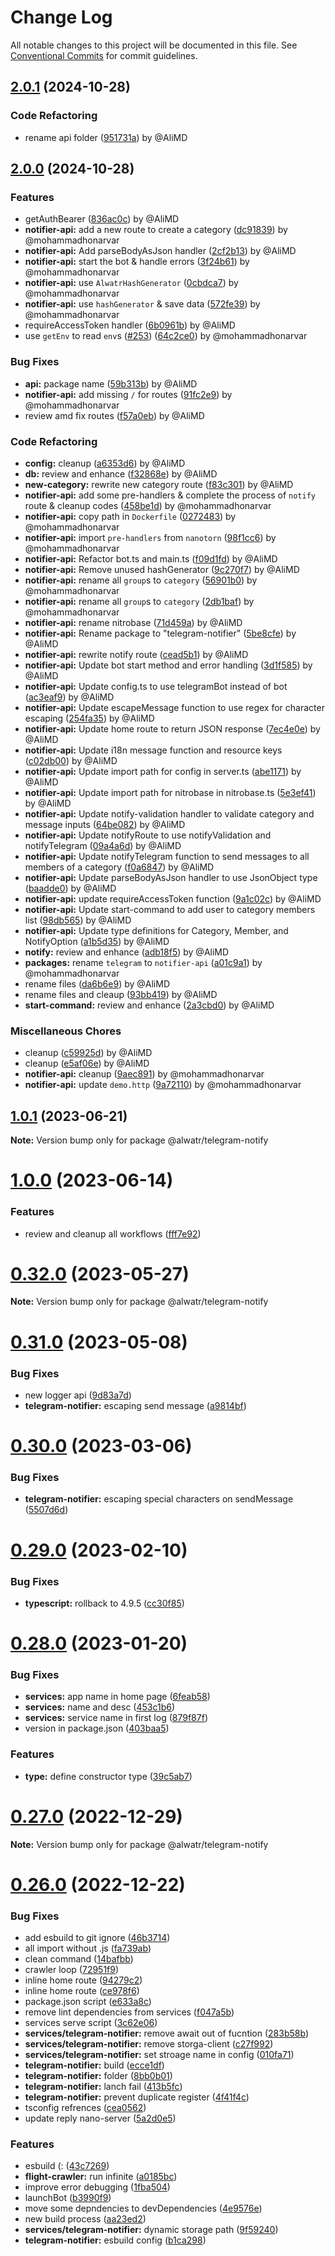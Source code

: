 # Change Log

All notable changes to this project will be documented in this file.
See [Conventional Commits](https://conventionalcommits.org) for commit guidelines.

## [2.0.1](https://github.com/Alwatr/notifier/compare/v2.0.0...v2.0.1) (2024-10-28)

### Code Refactoring

* rename api folder ([951731a](https://github.com/Alwatr/notifier/commit/951731a6dc61a7fbf2ef55f8ad71ef042c7f54e4)) by @AliMD

## [2.0.0](https://github.com/Alwatr/notifier/compare/v1.0.0...v2.0.0) (2024-10-28)

### Features

* getAuthBearer ([836ac0c](https://github.com/Alwatr/notifier/commit/836ac0cded9995689e7703927eb230faeb6c4830)) by @AliMD
* **notifier-api:** add a new route to create a category ([dc91839](https://github.com/Alwatr/notifier/commit/dc91839abf735c87f0cc07b891df6261669fd0d2)) by @mohammadhonarvar
* **notifier-api:** Add parseBodyAsJson handler ([2cf2b13](https://github.com/Alwatr/notifier/commit/2cf2b13a6570879b50ad1007a87c14f0c8357edb)) by @AliMD
* **notifier-api:** start the bot & handle errors ([3f24b61](https://github.com/Alwatr/notifier/commit/3f24b61a079dd3dbfce79186f33987c6a4e4229e)) by @mohammadhonarvar
* **notifier-api:** use `AlwatrHashGenerator` ([0cbdca7](https://github.com/Alwatr/notifier/commit/0cbdca76cd7e3eaa1d1b5e38dcfd4c7c31babd16)) by @mohammadhonarvar
* **notifier-api:** use `hashGenerator` & save data ([572fe39](https://github.com/Alwatr/notifier/commit/572fe39d33a9c7ec0a47d00618fb2a6f6c9a9b43)) by @mohammadhonarvar
* requireAccessToken handler ([6b0961b](https://github.com/Alwatr/notifier/commit/6b0961b91e0a2f0238b3c1346e9406af93abef34)) by @AliMD
* use `getEnv` to read `env`s ([#253](https://github.com/Alwatr/notifier/issues/253)) ([64c2ce0](https://github.com/Alwatr/notifier/commit/64c2ce0e933bd6dff9fd96367073a639262c4795)) by @mohammadhonarvar

### Bug Fixes

* **api:** package name ([59b313b](https://github.com/Alwatr/notifier/commit/59b313bcec46dfaa2385fbe7265c54f41aa3a111)) by @AliMD
* **notifier-api:** add missing `/` for routes ([91fc2e9](https://github.com/Alwatr/notifier/commit/91fc2e95d354b664d096ea06d113b4b0ae0c9edf)) by @mohammadhonarvar
* review amd fix routes ([f57a0eb](https://github.com/Alwatr/notifier/commit/f57a0eb622308e62329612793ced3f55901b5700)) by @AliMD

### Code Refactoring

* **config:** cleanup ([a6353d6](https://github.com/Alwatr/notifier/commit/a6353d6ef645f020cbc3e11f64b2ed85e8c19f4a)) by @AliMD
* **db:** review and enhance ([f32868e](https://github.com/Alwatr/notifier/commit/f32868eb5465e7fc651a633be36f9bcd1916b978)) by @AliMD
* **new-category:** rewrite new category route ([f83c301](https://github.com/Alwatr/notifier/commit/f83c301211c97cf8fd3ed0594a84d641798cfcb2)) by @AliMD
* **notifier-api:** add some pre-handlers & complete the process of `notify` route & cleanup codes ([458be1d](https://github.com/Alwatr/notifier/commit/458be1db74c3ae612833e520204feac92482c222)) by @mohammadhonarvar
* **notifier-api:** copy path in `Dockerfile` ([0272483](https://github.com/Alwatr/notifier/commit/0272483af9e5adc165f4a7c95639c8adedcbc468)) by @mohammadhonarvar
* **notifier-api:** import `pre-handlers` from `nanotorn` ([98f1cc6](https://github.com/Alwatr/notifier/commit/98f1cc6471791f96fe6b40d94f9c97a80c3a0990)) by @mohammadhonarvar
* **notifier-api:** Refactor bot.ts and main.ts ([f09d1fd](https://github.com/Alwatr/notifier/commit/f09d1fd78dfb9d38f55beef297ca48e521a78ae4)) by @AliMD
* **notifier-api:** Remove unused hashGenerator ([9c270f7](https://github.com/Alwatr/notifier/commit/9c270f7e7f8fd6629a52203c830d5c13154c6f7b)) by @AliMD
* **notifier-api:** rename all `group`s to `category` ([56901b0](https://github.com/Alwatr/notifier/commit/56901b0e79f7e1ec0cb937e7c3f53e7c6376553f)) by @mohammadhonarvar
* **notifier-api:** rename all `group`s to `category` ([2db1baf](https://github.com/Alwatr/notifier/commit/2db1baf888b390496c29049e6c5c137d3042302f)) by @mohammadhonarvar
* **notifier-api:** rename nitrobase ([71d459a](https://github.com/Alwatr/notifier/commit/71d459a6b8b2a08ff26936b7bed177e64314b115)) by @AliMD
* **notifier-api:** Rename package to "telegram-notifier" ([5be8cfe](https://github.com/Alwatr/notifier/commit/5be8cfe61ea9d50664db6483c6d292a3af54dec6)) by @AliMD
* **notifier-api:** rewrite notify route ([cead5b1](https://github.com/Alwatr/notifier/commit/cead5b121c7715bca14075407651c460ace0e46a)) by @AliMD
* **notifier-api:** Update bot start method and error handling ([3d1f585](https://github.com/Alwatr/notifier/commit/3d1f585322fa834d8aea7c20132aa8c2a636f46c)) by @AliMD
* **notifier-api:** Update config.ts to use telegramBot instead of bot ([ac3eaf9](https://github.com/Alwatr/notifier/commit/ac3eaf9e2243e3cdc1515e6fda1eb22647ce8f3b)) by @AliMD
* **notifier-api:** Update escapeMessage function to use regex for character escaping ([254fa35](https://github.com/Alwatr/notifier/commit/254fa3599a50a2b8df015d217600d5a353da2035)) by @AliMD
* **notifier-api:** Update home route to return JSON response ([7ec4e0e](https://github.com/Alwatr/notifier/commit/7ec4e0e274fd45741793181d939b9817354b17f2)) by @AliMD
* **notifier-api:** Update i18n message function and resource keys ([c02db00](https://github.com/Alwatr/notifier/commit/c02db00df9f472b7a4a0c03be49b2b1115f48f78)) by @AliMD
* **notifier-api:** Update import path for config in server.ts ([abe1171](https://github.com/Alwatr/notifier/commit/abe117126574ae6e33f40c1fc0aa77ea7537f4a7)) by @AliMD
* **notifier-api:** Update import path for nitrobase in nitrobase.ts ([5e3ef41](https://github.com/Alwatr/notifier/commit/5e3ef410a4300c778cd1f810ecd95240b67ca8a0)) by @AliMD
* **notifier-api:** Update notify-validation handler to validate category and message inputs ([64be082](https://github.com/Alwatr/notifier/commit/64be0820cadcdba26f372974898708d76fb2cc1b)) by @AliMD
* **notifier-api:** Update notifyRoute to use notifyValidation and notifyTelegram ([09a4a6d](https://github.com/Alwatr/notifier/commit/09a4a6dfad4567b0a427f77344784e6ede809a94)) by @AliMD
* **notifier-api:** Update notifyTelegram function to send messages to all members of a category ([f0a6847](https://github.com/Alwatr/notifier/commit/f0a6847299f5305661dc4cc17ab036b2ea1b5864)) by @AliMD
* **notifier-api:** Update parseBodyAsJson handler to use JsonObject type ([baadde0](https://github.com/Alwatr/notifier/commit/baadde00ebb41038f0a650c664a1907fc40ba4a0)) by @AliMD
* **notifier-api:** update requireAccessToken function ([9a1c02c](https://github.com/Alwatr/notifier/commit/9a1c02caa6c7b6cd55b9b16942734069e91a8eb9)) by @AliMD
* **notifier-api:** Update start-command to add user to category members list ([98db565](https://github.com/Alwatr/notifier/commit/98db565650d0b8e3714ebabf8358de9b2637bd47)) by @AliMD
* **notifier-api:** Update type definitions for Category, Member, and NotifyOption ([a1b5d35](https://github.com/Alwatr/notifier/commit/a1b5d35c438496c0c2ab202431c1c2048a85d62b)) by @AliMD
* **notify:** review and enhance ([adb18f5](https://github.com/Alwatr/notifier/commit/adb18f55a5c6d7dd0525a80762cc448212ad10b5)) by @AliMD
* **packages:** rename `telegram` to `notifier-api` ([a01c9a1](https://github.com/Alwatr/notifier/commit/a01c9a1ff66d2ed476aaab8972aaa33f028a6829)) by @mohammadhonarvar
* rename files ([da6b6e9](https://github.com/Alwatr/notifier/commit/da6b6e9c86a2b85872b6683508f366633aa1084b)) by @AliMD
* rename files and cleaup ([93bb419](https://github.com/Alwatr/notifier/commit/93bb4192a06ffeb13cbd0c92f08f219cffd257a1)) by @AliMD
* **start-command:** review and enhance ([2a3cbd0](https://github.com/Alwatr/notifier/commit/2a3cbd0c7b402f900ab4e1e91bd5623a6059f1c3)) by @AliMD

### Miscellaneous Chores

* cleanup ([c59925d](https://github.com/Alwatr/notifier/commit/c59925d05f00d7c51c3c840a0f580d41c7ba232f)) by @AliMD
* cleanup ([e5af06e](https://github.com/Alwatr/notifier/commit/e5af06e73a335b06fb1d8d9de9493486298b2358)) by @AliMD
* **notifier-api:** cleanup ([9aec891](https://github.com/Alwatr/notifier/commit/9aec8917a60368301f927ff4f4ae0b1b555b1cb7)) by @mohammadhonarvar
* **notifier-api:** update `demo.http` ([9a72110](https://github.com/Alwatr/notifier/commit/9a721102f785f2e5f053f713d19528d25065cddf)) by @mohammadhonarvar

## [1.0.1](https://github.com/Alwatr/notifier/compare/v1.0.0...v1.0.1) (2023-06-21)

**Note:** Version bump only for package @alwatr/telegram-notify

# [1.0.0](https://github.com/Alwatr/notifier/compare/v0.32.0...v1.0.0) (2023-06-14)

### Features

- review and cleanup all workflows ([fff7e92](https://github.com/Alwatr/notifier/commit/fff7e92c5d85a79adcc975802b949a9dc61d2ba3))

# [0.32.0](https://github.com/Alwatr/notifier/compare/v0.31.0...v0.32.0) (2023-05-27)

**Note:** Version bump only for package @alwatr/telegram-notify

# [0.31.0](https://github.com/Alwatr/notifier/compare/v0.30.0...v0.31.0) (2023-05-08)

### Bug Fixes

- new logger api ([9d83a7d](https://github.com/Alwatr/notifier/commit/9d83a7dc5c103bc3bb4282dacfd85fa998915300))
- **telegram-notifier:** escaping send message ([a9814bf](https://github.com/Alwatr/notifier/commit/a9814bfca41c1260d5de7ec75e2356b3cdcbbc9d))

# [0.30.0](https://github.com/Alwatr/notifier/compare/v0.29.0...v0.30.0) (2023-03-06)

### Bug Fixes

- **telegram-notifier:** escaping special characters on sendMessage ([5507d6d](https://github.com/Alwatr/notifier/commit/5507d6dd460201979b7ee3bb1ae255e572b7cf0d))

# [0.29.0](https://github.com/Alwatr/notifier/compare/v0.28.0...v0.29.0) (2023-02-10)

### Bug Fixes

- **typescript:** rollback to 4.9.5 ([cc30f85](https://github.com/Alwatr/notifier/commit/cc30f8502bf95868ff41ba986120b2842acba36b))

# [0.28.0](https://github.com/Alwatr/notifier/compare/v0.27.0...v0.28.0) (2023-01-20)

### Bug Fixes

- **services:** app name in home page ([6feab58](https://github.com/Alwatr/notifier/commit/6feab58b5655c7a09150ec83adf9f3bd8fe976b4))
- **services:** name and desc ([453c1b6](https://github.com/Alwatr/notifier/commit/453c1b6ff334a23bea690b7ff9dd874471b25bb9))
- **services:** service name in first log ([879f87f](https://github.com/Alwatr/notifier/commit/879f87fd4d4b47454d608a5b71d70e47601c7cd7))
- version in package.json ([403baa5](https://github.com/Alwatr/notifier/commit/403baa53159db2a0fff5b3651769b85e66b13191))

### Features

- **type:** define constructor type ([39c5ab7](https://github.com/Alwatr/notifier/commit/39c5ab74f0a1471d5e20beff89f6885265907633))

# [0.27.0](https://github.com/Alwatr/notifier/compare/v0.26.0...v0.27.0) (2022-12-29)

**Note:** Version bump only for package @alwatr/telegram-notify

# [0.26.0](https://github.com/Alwatr/notifier/compare/v0.25.0...v0.26.0) (2022-12-22)

### Bug Fixes

- add esbuild to git ignore ([46b3714](https://github.com/Alwatr/notifier/commit/46b3714a4b578b6cfae9e2d17f8c39623470c1f5))
- all import without .js ([fa739ab](https://github.com/Alwatr/notifier/commit/fa739ab23f67bae1d10bfcc146920b71377a26fc))
- clean command ([14bafbb](https://github.com/Alwatr/notifier/commit/14bafbb01b3c92ccf516346a4e5117f1893c32e9))
- crawler loop ([72951f9](https://github.com/Alwatr/notifier/commit/72951f904c8e8eb04ded2a485a65add99150f984))
- inline home route ([94279c2](https://github.com/Alwatr/notifier/commit/94279c21891fc710f48642b1c8debbf02b2436d3))
- inline home route ([ce978f6](https://github.com/Alwatr/notifier/commit/ce978f6e1e2890e853d0db351c08efca665e5fad))
- package.json script ([e633a8c](https://github.com/Alwatr/notifier/commit/e633a8c4355bec0d2fc044f073f7f639c0fd1976))
- remove lint dependencies from services ([f047a5b](https://github.com/Alwatr/notifier/commit/f047a5bb0d1e8277f48b55969e18dc3582d9a234))
- services serve script ([3c62e06](https://github.com/Alwatr/notifier/commit/3c62e06ec594ec7da171fc39ec77787e3bd29a0c))
- **services/telegram-notifier:** remove await out of fucntion ([283b58b](https://github.com/Alwatr/notifier/commit/283b58b0ebf8a9c01805e1aa6ee8222933b9dbc7))
- **services/telegram-notifier:** remove storga-client ([c27f992](https://github.com/Alwatr/notifier/commit/c27f9927b97f4d6f2e9c78d5a0a3f0268275bc38))
- **services/telegram-notifier:** set stroage name in config ([010fa71](https://github.com/Alwatr/notifier/commit/010fa71cf15698bffcc5378b252bd0aa564d8d6e))
- **telegram-notifier:** build ([ecce1df](https://github.com/Alwatr/notifier/commit/ecce1df81642b329dfb863d0503c06fc40688550))
- **telegram-notifier:** folder ([8bb0b01](https://github.com/Alwatr/notifier/commit/8bb0b016502f6e2c5b1dd588e8300d36eb24eba7))
- **telegram-notifier:** lanch fail ([413b5fc](https://github.com/Alwatr/notifier/commit/413b5fc3753304fe3c7e3e4ff574040fe3395ae8))
- **telegram-notifier:** prevent duplicate register ([4f41f4c](https://github.com/Alwatr/notifier/commit/4f41f4c6cca881f0fc90cc253d8d6eaa15a50c43))
- tsconfig refrences ([cea0562](https://github.com/Alwatr/notifier/commit/cea05621ecfa499476c5b10a412e60f27ba6a06d))
- update reply nano-server ([5a2d0e5](https://github.com/Alwatr/notifier/commit/5a2d0e5698b16cffcc5393ee4a44ffda66702425))

### Features

- esbuild (: ([43c7269](https://github.com/Alwatr/notifier/commit/43c7269333cf71b142e26da1456446d42fb3f8e0))
- **flight-crawler:** run infinite ([a0185bc](https://github.com/Alwatr/notifier/commit/a0185bc39eab40862e0621ae703f604b30998991))
- improve error debugging ([1fba504](https://github.com/Alwatr/notifier/commit/1fba50400a1e8ececc10bbe8ea11cc8dcea2289c))
- launchBot ([b3990f9](https://github.com/Alwatr/notifier/commit/b3990f92bba1b65d0e728615f701a4799619d821))
- move some depndencies to devDependencies ([4e9576e](https://github.com/Alwatr/notifier/commit/4e9576e6fd55f361e08a54230931ad45832131d9))
- new build process ([aa23ed2](https://github.com/Alwatr/notifier/commit/aa23ed256824b9b4409e51a3213d6e67f2aeb8a3))
- **services/telegram-notifier:** dynamic storage path ([9f59240](https://github.com/Alwatr/notifier/commit/9f5924008d7b567af1c990450da2450af887404a))
- **telegram-notifier:** esbuild config ([b1ca298](https://github.com/Alwatr/notifier/commit/b1ca298df482daddfab4d89e807c4c5654394245))
